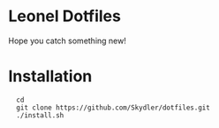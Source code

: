 # Leonel Dotfiles

Hope you catch something new!

# Installation

```shell
  cd
  git clone https://github.com/Skydler/dotfiles.git
  ./install.sh
```
